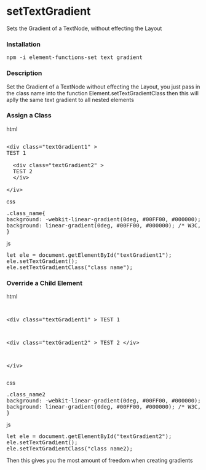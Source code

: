 # setTextGradient
Sets the Gradient of a TextNode, without effecting the Layout

<h3>Installation</h3>

<pre>
npm -i element-functions-set_text_gradient
</pre>

<h3>Description</h3>
Set the Gradient of a TextNode without effecting the Layout, you just pass in the class name into 
the function Element.setTextGradientClass then this will aplly the same text gradient to all nested elements

<h3>Assign a Class</h3>

html

<pre>

&lt;div class="textGradient1" &gt;
TEST 1

  &lt;div class="textGradient2" &gt;
  TEST 2
  &lt;/iv&gt;

&lt;/iv&gt;
</pre>
css
<pre>
.class_name{
background: -webkit-linear-gradient(0deg, #00FF00, #000000);  /* Chrome 10-25, Safari 5.1-6 */
background: linear-gradient(0deg, #00FF00, #000000); /* W3C, IE 10+/ Edge, Firefox 16+, Chrome 26+, Opera 12+, Safari 7+ */
}
</pre>

js
<pre>
let ele = document.getElementById("textGradient1");
ele.setTextGradient();
ele.setTextGradientClass("class_name");
</pre>

<h3>Override a Child Element</h3>
html
<pre>

&lt;div class="textGradient1" &gt;
TEST 1

  &lt;div class="textGradient2" &gt;
  TEST 2
  &lt;/iv&gt;

&lt;/iv&gt;
</pre>

css
<pre>
.class_name2
background: -webkit-linear-gradient(0deg, #00FF00, #000000);  /* Chrome 10-25, Safari 5.1-6 */
background: linear-gradient(0deg, #00FF00, #000000); /* W3C, IE 10+/ Edge, Firefox 16+, Chrome 26+, Opera 12+, Safari 7+ */
}
</pre>

js
<pre>
let ele = document.getElementById("textGradient2");
ele.setTextGradient();
ele.setTextGradientClass("class_name2);
</pre>

Then this  gives you the most amount of freedom when creating gradients
